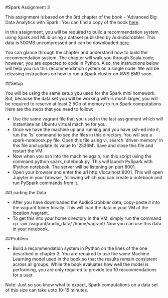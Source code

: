 #Spark Assignment 3


This assignment is based on the 3rd chapter of the book - 'Advanced Big Data Analytics with Spark'. 
You can find a copy of the book [here](https://drive.google.com/file/d/0B5BGwUuGBNtNQzByU0JwX29ycTQ/view). 

In this assignment, you will be required to build a recommendation system using Spark and MLib using a dataset published by AudioScrobbler. 
This data is 500MB uncompressed and can be downloaded [here](http://www-etud.iro.umontreal.ca/~bergstrj/audioscrobbler_data.html).

You can glance through the chapter and understand how to build the recommendation system. The chapter will walk you through Scala code;
however; you are expected to code in Python. 
Also, the instructions below will help you run this recommendation system on a single node. We will be releasing instructions on how to run a Spark cluster on AWS EMR soon.


##Setup

You will be using the same setup you used for the Spark mini homework. But, because the data set you will be working with is much larger, you will be required to reserve at least 2.5Gb of memory to run Spark computations. Here are the steps that you need to follow:
* Use the same vagrant file that you used in the last assignment which will instantiate an Ubuntu virtual machine for you. 
* Once we have the machine up and running and you have ssh-ed into it, run the 'ls' command to see the files in this directory. You will see a spark-notebook.py file. Open this file using vi, search 'driver-memory' in this file and update its value to '2536M'. Save and close this file and restart the VM.
* Now when you ssh into the machine again, run this script using the command python spark_notebook.py. This will launch PySpark with IPython notebook. The server will be listening on port 8001.
* Open your browser and enter the url http://localhost:8001. This will open Jupyter in your browser, following which you can create a notebook and run PySpark commands from it.


##Loading the Data
* After you have downloaded the AudioScrobbler data, copy-paste it into the vagrant folder locally. This will load the data in your VM at the location /vagrant.
* To get this into your home directory in the VM, simply run the command cp -avr /vagrant/audio_data/ /home/vagrant/
Now you can use this data in your notebook.

##Problem
* Build a recommendation system in Python on the lines of the one described in chapter 3. You are required to use the same 
Machine Learning model used in the book so that the results remain consistent across all groups. While the book evaluates
how well the model is performing, you are only required to provide top 10 recommendations for a user. 

Note: Just so you know what to expect, Spark computations on a data set of this size can take upto 10-15 minutes. 







